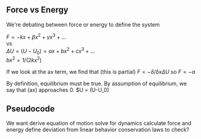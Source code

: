## Force vs Energy ##
We're debating between force or energy to define the system

$F = -kx + \beta x^2 +\gamma x^3 + ...$ <br/>
vs <br/>
$\Delta U = (U-U_0) = ax +bx^2 + cx^3 + ...$ <br/>
$bx^2 = 1/(2kx^2)$

If we look at the ax term, we find that (this is partial)
$F = -\delta / \delta x \Delta U$
so
$F = -a$

By definition, equilibrium must be true.
By assumption of equilibrium, we say that (ax) approaches 0.
$U = (U-U_0)

## Pseudocode ##
We want
derive equation of motion
solve for dynamics
calculate force and energy
define deviation from linear behavior
conservation laws to check?
